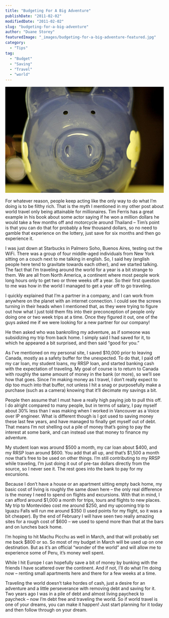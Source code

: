```yaml
---
title: "Budgeting For A Big Adventure"
publishDate: "2011-02-02"
modifiedDate: "2011-02-02"
slug: "budgeting-for-a-big-adventure"
author: "Duane Storey"
featuredImage: "_images/budgeting-for-a-big-adventure-featured.jpg"
category:
  - "Tips"
tag:
  - "Budget"
  - "Saving"
  - "Travel"
  - "world"
---
```


[![](_images/budgeting-for-a-big-adventure-1.jpg "2721183685_bd181c9d83_z")](http://www.migratorynerd.com/wordpress/wp-content/uploads/2011/02/2721183685_bd181c9d83_z.jpg)

For whatever reason, people keep acting like the only way to do what I’m doing is to be filthy rich. That is the myth I mentioned in my other post about world travel only being attainable for millionaires. Tim Ferris has a great example in his book about some actor saying if he won a million dollars he would take a few months off and motorcycle around Thailand – Tim’s point is that you can do that for probably a few thousand dollars, so no need to gamble that experience on the lottery, just save for six months and then go experience it.

I was just down at Starbucks in Palmero Soho, Buenos Aires, testing out the WiFi. There was a group of four middle-aged individuals from New York sitting on a couch next to me talking in english. So, I said hey (english people here tend to gravitate towards each other), and we started talking. The fact that I’m traveling around the world for a year is a bit strange to them. We are all from North America, a continent where most people work long hours only to get two or three weeks off a year. So their first question to me was how in the world I managed to get a year off to go traveling.

I quickly explained that I’m a partner in a company, and I can work from anywhere on the planet with an internet connection. I could see the screws turning in their heads when I mentioned that, as they were trying to figure out how what I just told them fits into their preconception of people only doing one or two week trips at a time. Once they figured it out, one of the guys asked me if we were looking for a new partner for our company!

He then asked who was bankrolling my adventure, as if someone was subsidizing my trip from back home. I simply said I had saved for it, to which he appeared a bit surprised, and then said “good for you.”

As I’ve mentioned on my personal site, I saved $10,000 prior to leaving Canada, mostly as a safety buffer for the unexpected. To do that, I paid off my car loan, my student loans, my RRSP loan, and started banking cash with the expectation of traveling. My goal of course is to return to Canada with roughly the same amount of money in the bank (or more), so we’ll see how that goes. Since I’m making money as I travel, I don’t really expect to dip too much into that buffer, not unless I hit a snag or purposefully make a purchase (such as a camera) knowing that it’ll decimate my savings a bit.

People then assume that I must have a really high paying job to pull this off. I do alright compared to many people, but in terms of salary, I pay myself about 30% less than I was making when I worked in Vancouver as a Voice over IP engineer. What is different though is I got used to saving money these last few years, and have managed to finally get myself out of debt. That means I’m not shelling out a pile of money that’s going to pay the interest at some bank, and can instead use that money to finance my adventure.

My student loan was around $500 a month, my car loan about $400, and my RRSP loan around $600. You add that all up, and that’s $1,500 a month now that’s free to be used on other things. I’m still contributing to my RRSP while traveling, I’m just doing it out of pre-tax dollars directly from the source, so I never see it. The rest goes into the bank to pay for my excursions.

Because I don’t have a house or an apartment sitting empty back home, my basic cost of living is roughly the same down here – the only real difference is the money I need to spend on flights and excursions. With that in mind, I can afford around $1,000 a month for trips, tours and flights to new places. My trip to Montevideo cost me around $250, and my upcoming trip to Iguazu Falls will run me around $350 (I used points for my flight, so it was a bit cheaper). By the end of February I will have seen two really amazing sites for a rough cost of $600 – we used to spend more than that at the bars and on lunches back home.

I’m hoping to hit Machu Picchu as well in March, and that will probably set me back $800 or so. So most of my budget in March will be used up on one destination. But as it’s an official “wonder of the world” and will allow me to experience some of Peru, it’s money well spent.

While I hit Europe I can hopefully save a bit of money by bunking with the friends I have scattered over the continent. And if not, I’ll do what I’m doing now – renting small apartments here and there for a few weeks at a time.

Traveling the world doesn’t take hordes of cash, just a desire for an adventure and a little perseverance with removing debt and saving for it. Two years ago I was in a pile of debt and almost living paycheck to paycheck – now I’m debt free and traveling the world. So if world travel is one of your dreams, you can make it happen! Just start planning for it today and then follow through on your dream.